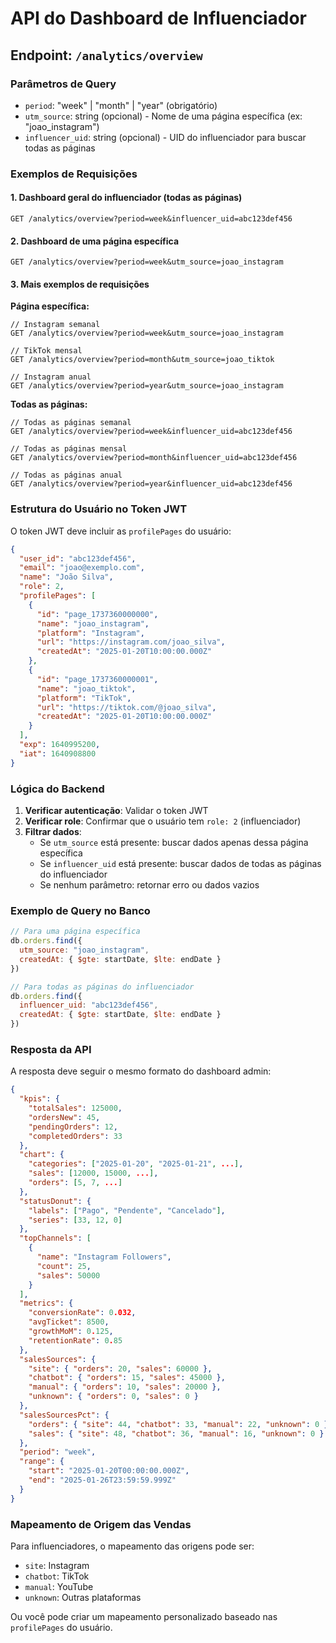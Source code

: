# API do Dashboard de Influenciador

## Endpoint: `/analytics/overview`

### Parâmetros de Query

- `period`: "week" | "month" | "year" (obrigatório)
- `utm_source`: string (opcional) - Nome de uma página específica (ex: "joao_instagram")
- `influencer_uid`: string (opcional) - UID do influenciador para buscar todas as páginas

### Exemplos de Requisições

#### 1. Dashboard geral do influenciador (todas as páginas)
```
GET /analytics/overview?period=week&influencer_uid=abc123def456
```

#### 2. Dashboard de uma página específica
```
GET /analytics/overview?period=week&utm_source=joao_instagram
```

#### 3. Mais exemplos de requisições

**Página específica:**
```
// Instagram semanal
GET /analytics/overview?period=week&utm_source=joao_instagram

// TikTok mensal  
GET /analytics/overview?period=month&utm_source=joao_tiktok

// Instagram anual
GET /analytics/overview?period=year&utm_source=joao_instagram
```

**Todas as páginas:**
```
// Todas as páginas semanal
GET /analytics/overview?period=week&influencer_uid=abc123def456

// Todas as páginas mensal
GET /analytics/overview?period=month&influencer_uid=abc123def456

// Todas as páginas anual
GET /analytics/overview?period=year&influencer_uid=abc123def456
```

### Estrutura do Usuário no Token JWT

O token JWT deve incluir as `profilePages` do usuário:

```json
{
  "user_id": "abc123def456",
  "email": "joao@exemplo.com",
  "name": "João Silva",
  "role": 2,
  "profilePages": [
    {
      "id": "page_1737360000000",
      "name": "joao_instagram",
      "platform": "Instagram",
      "url": "https://instagram.com/joao_silva",
      "createdAt": "2025-01-20T10:00:00.000Z"
    },
    {
      "id": "page_1737360000001",
      "name": "joao_tiktok",
      "platform": "TikTok",
      "url": "https://tiktok.com/@joao_silva",
      "createdAt": "2025-01-20T10:00:00.000Z"
    }
  ],
  "exp": 1640995200,
  "iat": 1640908800
}
```

### Lógica do Backend

1. **Verificar autenticação**: Validar o token JWT
2. **Verificar role**: Confirmar que o usuário tem `role: 2` (influenciador)
3. **Filtrar dados**:
   - Se `utm_source` está presente: buscar dados apenas dessa página específica
   - Se `influencer_uid` está presente: buscar dados de todas as páginas do influenciador
   - Se nenhum parâmetro: retornar erro ou dados vazios

### Exemplo de Query no Banco

```javascript
// Para uma página específica
db.orders.find({
  utm_source: "joao_instagram",
  createdAt: { $gte: startDate, $lte: endDate }
})

// Para todas as páginas do influenciador
db.orders.find({
  influencer_uid: "abc123def456",
  createdAt: { $gte: startDate, $lte: endDate }
})
```

### Resposta da API

A resposta deve seguir o mesmo formato do dashboard admin:

```json
{
  "kpis": {
    "totalSales": 125000,
    "ordersNew": 45,
    "pendingOrders": 12,
    "completedOrders": 33
  },
  "chart": {
    "categories": ["2025-01-20", "2025-01-21", ...],
    "sales": [12000, 15000, ...],
    "orders": [5, 7, ...]
  },
  "statusDonut": {
    "labels": ["Pago", "Pendente", "Cancelado"],
    "series": [33, 12, 0]
  },
  "topChannels": [
    {
      "name": "Instagram Followers",
      "count": 25,
      "sales": 50000
    }
  ],
  "metrics": {
    "conversionRate": 0.032,
    "avgTicket": 8500,
    "growthMoM": 0.125,
    "retentionRate": 0.85
  },
  "salesSources": {
    "site": { "orders": 20, "sales": 60000 },
    "chatbot": { "orders": 15, "sales": 45000 },
    "manual": { "orders": 10, "sales": 20000 },
    "unknown": { "orders": 0, "sales": 0 }
  },
  "salesSourcesPct": {
    "orders": { "site": 44, "chatbot": 33, "manual": 22, "unknown": 0 },
    "sales": { "site": 48, "chatbot": 36, "manual": 16, "unknown": 0 }
  },
  "period": "week",
  "range": {
    "start": "2025-01-20T00:00:00.000Z",
    "end": "2025-01-26T23:59:59.999Z"
  }
}
```

### Mapeamento de Origem das Vendas

Para influenciadores, o mapeamento das origens pode ser:

- `site`: Instagram
- `chatbot`: TikTok  
- `manual`: YouTube
- `unknown`: Outras plataformas

Ou você pode criar um mapeamento personalizado baseado nas `profilePages` do usuário.
